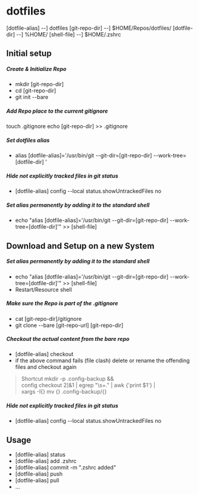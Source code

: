 # dotfiles

[dotfile-alias] --] dotfiles
[git-repo-dir] --] $HOME/Repos/dotfiles/
[dotfile-dir] --] %HOME/
[shell-file] --] $HOME/.zshrc

## Initial setup
##### Create & Initialize Repo
* mkdir [git-repo-dir]
* cd [git-repo-dir]
* git init --bare

##### Add Repo place to the current gitignore
touch .gitignore
echo [git-repo-dir] >> .gitignore

##### Set dotfiles alias 
* alias [dotfile-alias]='/usr/bin/git --git-dir=[git-repo-dir] --work-tree=[dotfile-dir] '

##### Hide not explicitly tracked files in git status
* [dotfile-alias] config --local status.showUntrackedFiles no
  
##### Set alias permanently by adding it to the standard shell
* echo "alias [dotfile-alias]='/usr/bin/git --git-dir=[git-repo-dir] --work-tree=[dotfile-dir]'" >> [shell-file] 

## Download and Setup on a new System
##### Set alias permanently by adding it to the standard shell
* echo "alias [dotfile-alias]='/usr/bin/git --git-dir=[git-repo-dir] --work-tree=[dotfile-dir]'" >> [shell-file] 
* Restart/Resource shell

##### Make sure the Repo is part of the .gitignore
* cat [git-repo-dir]/gitignore
* git clone --bare [git-repo-url] [git-repo-dir]
    
##### Checkout the actual content from the bare repo
* [dotfile-alias]  checkout
* if the above command fails (file clash) delete or rename the offending files and checkout again

> Shortcut
> mkdir -p .config-backup && \
> config checkout 2]&1 | egrep "\s+\." | awk {'print $1'} | \
> xargs -I{} mv {} .config-backup/{}

##### Hide not explicitly tracked files in git status
* [dotfile-alias]  config --local status.showUntrackedFiles no


## Usage    
* [dotfile-alias]  status
* [dotfile-alias]  add .zshrc
* [dotfile-alias]  commit -m ".zshrc added"
* [dotfile-alias]  push
* [dotfile-alias]  pull
* ...
